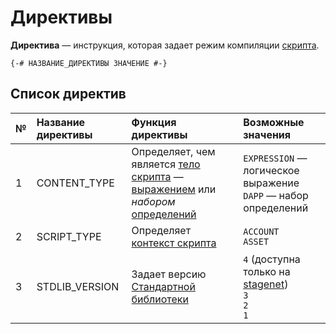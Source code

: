 # Директивы

**Директива** — инструкция, которая задает режим компиляции [скрипта](/ru/ride/script).

``` ride
{-# НАЗВАНИЕ_ДИРЕКТИВЫ ЗНАЧЕНИЕ #-}
```

## Список директив

| № | Название директивы | Функция директивы | Возможные значения |
| :--- | :--- | :--- | :--- |
| 1 | CONTENT_TYPE | Определяет, чем является [тело скрипта](/ru/ride/script/script-body) — [выражением](/ru/ride/base-concepts/expression) или _набором_ [определений](/ru/ride/base-concepts/definition) | `EXPRESSION` — логическое выражение<br>`DAPP` — набор определений |
| 2 | SCRIPT_TYPE | Определяет [контекст скрипта](/ru/ride/script/script-context) | `ACCOUNT`<br>`ASSET` |
| 3 | STDLIB_VERSION | Задает версию [Стандартной библиотеки](/ru/ride/script/standard-library) | `4` (доступна только на [stagenet](/ru/blockchain/blockchain-network/stage-network))<br>`3`<br>`2`<br>`1` |
